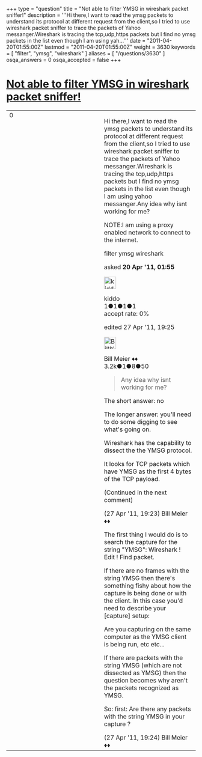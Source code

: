 +++
type = "question"
title = "Not able to filter YMSG in wireshark packet sniffer!"
description = '''Hi there,I want to read the ymsg packets to understand its protocol at different request from the client,so I tried to use wireshark packet sniffer to trace the packets of Yahoo messanger.Wireshark is tracing the tcp,udp,https packets but I find no ymsg packets in the list even though I am using yah...'''
date = "2011-04-20T01:55:00Z"
lastmod = "2011-04-20T01:55:00Z"
weight = 3630
keywords = [ "filter", "ymsg", "wireshark" ]
aliases = [ "/questions/3630" ]
osqa_answers = 0
osqa_accepted = false
+++

<div class="headNormal">

# [Not able to filter YMSG in wireshark packet sniffer!](/questions/3630/not-able-to-filter-ymsg-in-wireshark-packet-sniffer)

</div>

<div id="main-body">

<div id="askform">

<table id="question-table" style="width:100%;"><colgroup><col style="width: 50%" /><col style="width: 50%" /></colgroup><tbody><tr class="odd"><td style="width: 30px; vertical-align: top"><div class="vote-buttons"><div id="post-3630-score" class="post-score" title="current number of votes">0</div><div id="favorite-count" class="favorite-count"></div></div></td><td><div id="item-right"><div class="question-body"><p>Hi there,I want to read the ymsg packets to understand its protocol at different request from the client,so I tried to use wireshark packet sniffer to trace the packets of Yahoo messanger.Wireshark is tracing the tcp,udp,https packets but I find no ymsg packets in the list even though I am using yahoo messanger.Any idea why isnt working for me?</p><p>NOTE:I am using a proxy enabled network to connect to the internet.</p></div><div id="question-tags" class="tags-container tags">filter ymsg wireshark</div><div id="question-controls" class="post-controls"></div><div class="post-update-info-container"><div class="post-update-info post-update-info-user"><p>asked <strong>20 Apr '11, 01:55</strong></p><img src="https://secure.gravatar.com/avatar/decf6d3b968a9fdc7fe57656bf2ce8dd?s=32&amp;d=identicon&amp;r=g" class="gravatar" width="32" height="32" alt="kiddo&#39;s gravatar image" /><p>kiddo<br />
<span class="score" title="1 reputation points">1</span><span title="1 badges"><span class="badge1">●</span><span class="badgecount">1</span></span><span title="1 badges"><span class="silver">●</span><span class="badgecount">1</span></span><span title="1 badges"><span class="bronze">●</span><span class="badgecount">1</span></span><br />
<span class="accept_rate" title="Rate of the user&#39;s accepted answers">accept rate:</span> <span title="kiddo has no accepted answers">0%</span></p></div><div class="post-update-info post-update-info-edited"><p>edited 27 Apr '11, 19:25</p><img src="https://secure.gravatar.com/avatar/bfb20acfe44690473b10c7963b5d4a18?s=32&amp;d=identicon&amp;r=g" class="gravatar" width="32" height="32" alt="Bill%20Meier&#39;s gravatar image" /><p>Bill Meier ♦♦<br />
<span class="score" title="3180 reputation points"><span>3.2k</span></span><span title="1 badges"><span class="badge1">●</span><span class="badgecount">1</span></span><span title="8 badges"><span class="silver">●</span><span class="badgecount">8</span></span><span title="50 badges"><span class="bronze">●</span><span class="badgecount">50</span></span></p></div></div><div id="comments-container-3630" class="comments-container"><span id="3774"></span><div id="comment-3774" class="comment"><div id="post-3774-score" class="comment-score"></div><div class="comment-text"><blockquote><p>Any idea why isnt working for me?</p></blockquote><p>The short answer: no</p><p>The longer answer: you'll need to do some digging to see what's going on.</p><p>Wireshark has the capability to dissect the the YMSG protocol.</p><p>It looks for TCP packets which have YMSG as the first 4 bytes of the TCP payload.</p><p>(Continued in the next comment)</p></div><div id="comment-3774-info" class="comment-info"><span class="comment-age">(27 Apr '11, 19:23)</span> Bill Meier ♦♦</div></div><span id="3775"></span><div id="comment-3775" class="comment"><div id="post-3775-score" class="comment-score"></div><div class="comment-text"><p>The first thing I would do is to search the capture for the string "YMSG": Wireshark ! Edit ! Find packet.</p><p>If there are no frames with the string YMSG then there's something fishy about how the capture is being done or with the client. In this case you'd need to describe your [capture] setup:</p><p>Are you capturing on the same computer as the YMSG client is being run, etc etc...</p><p>If there are packets with the string YMSG (which are not dissected as YMSG) then the question becomes why aren't the packets recognized as YMSG.</p><p>So: first: Are there any packets with the string YMSG in your capture ?</p></div><div id="comment-3775-info" class="comment-info"><span class="comment-age">(27 Apr '11, 19:24)</span> Bill Meier ♦♦</div></div></div><div id="comment-tools-3630" class="comment-tools"></div><div class="clear"></div><div id="comment-3630-form-container" class="comment-form-container"></div><div class="clear"></div></div></td></tr></tbody></table>

</div>

</div>

